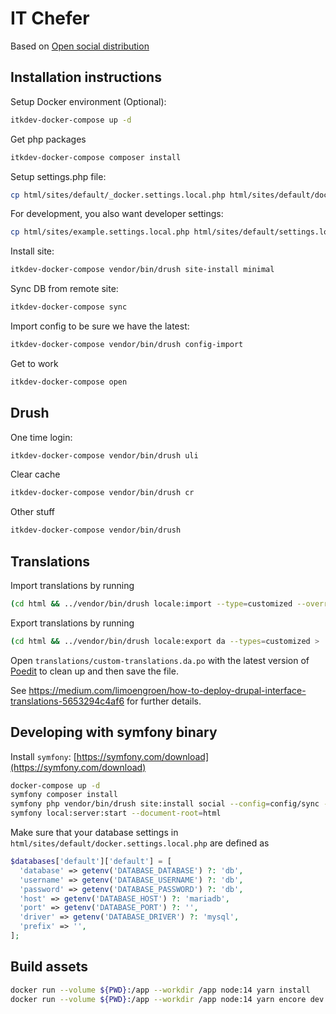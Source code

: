 # IT Chefer

Based on [Open social distribution](https://github.com/goalgorilla/open_social)

## Installation instructions

Setup Docker environment (Optional):

```sh
itkdev-docker-compose up -d
```

Get php packages

```sh
itkdev-docker-compose composer install
```

Setup settings.php file:

```sh
cp html/sites/default/_docker.settings.local.php html/sites/default/docker.settings.local.php
```

For development, you also want developer settings:

```sh
cp html/sites/example.settings.local.php html/sites/default/settings.local.php
```

Install site:

```sh
itkdev-docker-compose vendor/bin/drush site-install minimal
```

Sync DB from remote site:

```sh
itkdev-docker-compose sync
```

Import config to be sure we have the latest:

```sh
itkdev-docker-compose vendor/bin/drush config-import
```

Get to work

```sh
itkdev-docker-compose open
```

## Drush

One time login:

```sh
itkdev-docker-compose vendor/bin/drush uli
```

Clear cache

```sh
itkdev-docker-compose vendor/bin/drush cr
```

Other stuff

```sh
itkdev-docker-compose vendor/bin/drush
```

## Translations

Import translations by running

```sh
(cd html && ../vendor/bin/drush locale:import --type=customized --override=all da ../translations/custom-translations.da.po)
```

Export translations by running

```sh
(cd html && ../vendor/bin/drush locale:export da --types=customized > ../translations/custom-translations.da.po)
```

Open `translations/custom-translations.da.po` with the latest version of
[Poedit](https://poedit.net/) to clean up and then save the file.

See
https://medium.com/limoengroen/how-to-deploy-drupal-interface-translations-5653294c4af6
for further details.


## Developing with symfony binary

Install `symfony`: [https://symfony.com/download](https://symfony.com/download)

```sh
docker-compose up -d
symfony composer install
symfony php vendor/bin/drush site:install social --config=config/sync --yes
symfony local:server:start --document-root=html
```

Make sure that your database settings in
`html/sites/default/docker.settings.local.php` are defined as

```php
$databases['default']['default'] = [
  'database' => getenv('DATABASE_DATABASE') ?: 'db',
  'username' => getenv('DATABASE_USERNAME') ?: 'db',
  'password' => getenv('DATABASE_PASSWORD') ?: 'db',
  'host' => getenv('DATABASE_HOST') ?: 'mariadb',
  'port' => getenv('DATABASE_PORT') ?: '',
  'driver' => getenv('DATABASE_DRIVER') ?: 'mysql',
  'prefix' => '',
];
```

## Build assets

```sh
docker run --volume ${PWD}:/app --workdir /app node:14 yarn install
docker run --volume ${PWD}:/app --workdir /app node:14 yarn encore dev
 ```
